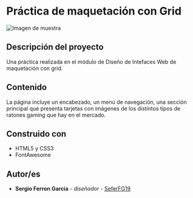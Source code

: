 # Práctica de maquetación con Grid

![Imagen de muestra](https://www.muycomputer.com/wp-content/uploads/2019/10/5-ratones-gaming-baratos-que-merecen-la-pena-1-560x600.jpg)

## Descripción del proyecto
Una práctica realizada en el módulo de Diseño de Intefaces Web de maquetación con grid.

## Contenido
La página incluye un encabezado, un menú de navegación, una sección principal que presenta tarjetas con imágenes de los distintos tipos de ratones gaming que hay en el mercado.

## Construido con
- HTML5 y CSS3
- FontAwesome

## Autor/es
- **Sergio Ferron Garcia** - _diseñador_ - [SeferFG19](https://github.com/SeferFG19)
